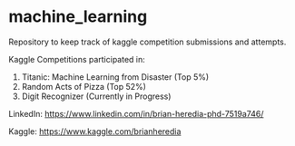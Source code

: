 # machine_learning

Repository to keep track of kaggle competition submissions and attempts.

Kaggle Competitions participated in:

  1. Titanic: Machine Learning from Disaster (Top 5%)
  2. Random Acts of Pizza (Top 52%)
  3. Digit Recognizer (Currently in Progress)
  
  
  
LinkedIn: https://www.linkedin.com/in/brian-heredia-phd-7519a746/

Kaggle: https://www.kaggle.com/brianheredia

